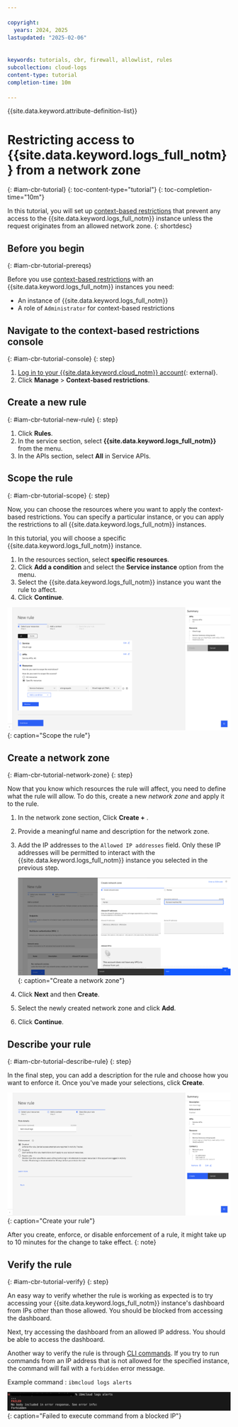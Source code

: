 ```yaml
---

copyright:
  years: 2024, 2025
lastupdated: "2025-02-06"


keywords: tutorials, cbr, firewall, allowlist, rules
subcollection: cloud-logs
content-type: tutorial
completion-time: 10m

---
```


{{site.data.keyword.attribute-definition-list}}

# Restricting access to {{site.data.keyword.logs_full_notm}} from a network zone
{: #iam-cbr-tutorial}
{: toc-content-type="tutorial"}
{: toc-completion-time="10m"}

In this tutorial, you will set up [context-based restrictions](/docs/cloud-logs?topic=cloud-logs-iam-cbr) that prevent any access to the {{site.data.keyword.logs_full_notm}} instance unless the request originates from an allowed network zone.
{: shortdesc}

## Before you begin
{: #iam-cbr-tutorial-prereqs}

Before you use [context-based restrictions](/docs/cloud-logs?topic=cloud-logs-iam-cbr) with an {{site.data.keyword.logs_full_notm}} instances you need:

- An instance of {{site.data.keyword.logs_full_notm}}
- A role of `Administrator` for context-based restrictions

## Navigate to the context-based restrictions console
{: #iam-cbr-tutorial-console}
{: step}

1. [Log in to your {{site.data.keyword.cloud_notm}} account](https://cloud.ibm.com/login){: external}.
2. Click **Manage** > **Context-based restrictions**.

## Create a new rule
{: #iam-cbr-tutorial-new-rule}
{: step}

1. Click **Rules**.
2. In the service section, select **{{site.data.keyword.logs_full_notm}}** from the menu.
3. In the APIs section, select **All** in Service APIs.

## Scope the rule
{: #iam-cbr-tutorial-scope}
{: step}

Now, you can choose the resources where you want to apply the context-based restrictions. You can specify a particular instance, or you can apply the restrictions to all {{site.data.keyword.logs_full_notm}} instances.

In this tutorial, you will choose a specific {{site.data.keyword.logs_full_notm}} instance.

1. In the resources section, select **specific resources**.
2. Click **Add a condition** and select the **Service instance** option from the menu.
3. Select the {{site.data.keyword.logs_full_notm}} instance you want the rule to affect.
4. Click **Continue**.

![Scope the rule](/images/logs-cbr-tutorial/cbr_1.png){: caption="Scope the rule"}

## Create a network zone
{: #iam-cbr-tutorial-network-zone}
{: step}

Now that you know which resources the rule will affect, you need to define what the rule will allow. To do this, create a new _network zone_ and apply it to the rule.

1. In the network zone section, Click **Create +** .
2. Provide a meaningful name and description for the network zone.
3. Add the IP addresses to the `Allowed IP addresses` field. Only these IP addresses will be permitted to interact with the {{site.data.keyword.logs_full_notm}} instance you selected in the previous step.

   ![Create network zone](/images/logs-cbr-tutorial/create_nw_zone.png){: caption="Create a network zone"}

5. Click **Next** and then **Create**.
6. Select the newly created network zone and click **Add**.
7. Click **Continue**.

## Describe your rule
{: #iam-cbr-tutorial-describe-rule}
{: step}

In the final step, you can add a description for the rule and choose how you want to enforce it. Once you've made your selections, click **Create**.

![Scope the rule](/images/logs-cbr-tutorial/cbr_3.png){: caption="Create your rule"}

After you create, enforce, or disable enforcement of a rule, it might take up to 10 minutes for the change to take effect.
{: note}

## Verify the rule
{: #iam-cbr-tutorial-verify}
{: step}

An easy way to verify whether the rule is working as expected is to try accessing your {{site.data.keyword.logs_full_notm}} instance's dashboard from IPs other than those allowed. You should be blocked from accessing the dashboard.

Next, try accessing the dashboard from an allowed IP address. You should be able to access the dashboard.

Another way to verify the rule is through [CLI commands](/docs/cloud-logs?topic=cloud-logs-cloud-logs-cli-temp).
If you try to run commands from an IP address that is not allowed for the specified instance, the command will fail with a `forbidden` error message.

Example command : `ibmcloud logs alerts`

![Scope the rule](/images/logs-cbr-tutorial/cbr_4.png){: caption="Failed to execute command from a blocked IP"}
